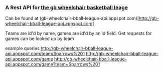 ### A Rest API for [the gb wheelchair basketball leage](http://www.gbwba.org.uk/gbwba/index.cfm/the-league/) ###

Can be found at (gb-wheelchair-bball-league-api.appspot.com)[http://gb-wheelchair-bball-league-api.appspot.com]

Teams are id'd by name, games are id'd by an id field. Get requests for games can be looked up by team

example queries
http://gb-wheelchair-bball-league-api.appspot.com/team/Sparrows%201
http://gb-wheelchair-bball-league-api.appspot.com/game
http://gb-wheelchair-bball-league-api.appspot.com/game?team=Sparrows%201


